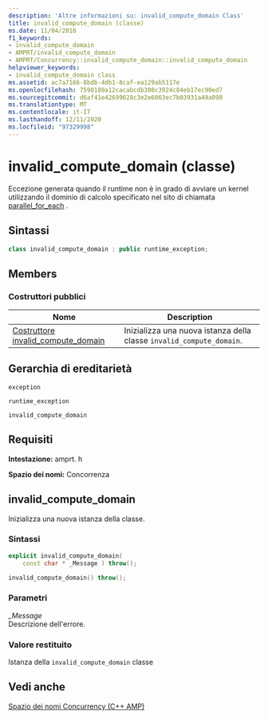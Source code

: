 ```yaml
---
description: 'Altre informazioni su: invalid_compute_domain Class'
title: invalid_compute_domain (classe)
ms.date: 11/04/2016
f1_keywords:
- invalid_compute_domain
- AMPRT/invalid_compute_domain
- AMPRT/Concurrency::invalid_compute_domain::invalid_compute_domain
helpviewer_keywords:
- invalid_compute_domain class
ms.assetid: ac7a7166-8bdb-4db1-8caf-ea129ab5117e
ms.openlocfilehash: 7598180a12cacabcdb308c3924c84eb17ec90ed7
ms.sourcegitcommit: d6af41e42699628c3e2e6063ec7b03931a49a098
ms.translationtype: MT
ms.contentlocale: it-IT
ms.lasthandoff: 12/11/2020
ms.locfileid: "97329998"
---
```

# <a name="invalid_compute_domain-class"></a>invalid_compute_domain (classe)

Eccezione generata quando il runtime non è in grado di avviare un kernel utilizzando il dominio di calcolo specificato nel sito di chiamata [parallel_for_each](concurrency-namespace-functions-amp.md#parallel_for_each) .

## <a name="syntax"></a>Sintassi

```cpp
class invalid_compute_domain : public runtime_exception;
```

## <a name="members"></a>Members

### <a name="public-constructors"></a>Costruttori pubblici

|Nome|Description|
|----------|-----------------|
|[Costruttore invalid_compute_domain](#ctor)|Inizializza una nuova istanza della classe `invalid_compute_domain`.|

## <a name="inheritance-hierarchy"></a>Gerarchia di ereditarietà

`exception`

`runtime_exception`

`invalid_compute_domain`

## <a name="requirements"></a>Requisiti

**Intestazione:** amprt. h

**Spazio dei nomi:** Concorrenza

## <a name="invalid_compute_domain"></a><a name="ctor"></a> invalid_compute_domain

Inizializza una nuova istanza della classe.

### <a name="syntax"></a>Sintassi

```cpp
explicit invalid_compute_domain(
    const char * _Message ) throw();

invalid_compute_domain() throw();
```

### <a name="parameters"></a>Parametri

*_Message*<br/>
Descrizione dell'errore.

### <a name="return-value"></a>Valore restituito

Istanza della `invalid_compute_domain` classe

## <a name="see-also"></a>Vedi anche

[Spazio dei nomi Concurrency (C++ AMP)](concurrency-namespace-cpp-amp.md)
